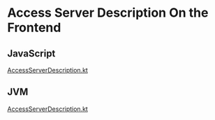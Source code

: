 # Access Server Description On the Frontend

## JavaScript

[AccessServerDescription.kt](/cookbook/src/jsMain/kotlin/zakadabar/cookbook/server/description/AccessServerDescription.kt)

## JVM

[AccessServerDescription.kt](/cookbook/src/jvmMain/kotlin/zakadabar/cookbook/server/description/AccessServerDescription.kt)
